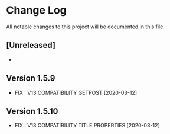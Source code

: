 # Change Log
All notable changes to this project will be documented in this file.

## [Unreleased]

- 

## Version 1.5.9
- FIX : V13 COMPATIBILITY GETPOST [2020-03-12]

## Version 1.5.10
- FIX : V13 COMPATIBILITY TITLE PROPERTIES [2020-03-12]
